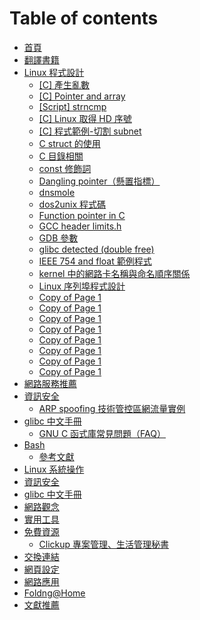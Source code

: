 # Table of contents

* [首頁](README.md)
* [翻譯書籍](translations.md)
* [Linux 程式設計](linux-prog/README.md)
  * [\[C\] 產生亂數](02-linux-proc/generate\_random\_number.md)
  * [\[C\] Pointer and array](02-linux-proc/c-pointer-and-array.md)
  * [\[Script\]  strncmp](linux-prog/script-strncmp.md)
  * [\[C\] Linux 取得 HD 序號](02-linux-proc/Linux-Get-HD-Serial.md)
  * [\[C\] 程式範例-切割 subnet](02-linux-proc/split-netmask-sample.md)
  * [C struct 的使用](02-linux-proc/using-c-struct.md)
  * [C 目錄相關](02-linux-proc/c-directory.md)
  * [const 修飾詞](02-linux-proc/const-keyword.md)
  * [Dangling pointer（懸置指標）](02-linux-proc/dangling-pointer-xuan-zhi-zhi-biao.md)
  * [dnsmole](02-linux-proc/dnsmole.md)
  * [dos2unix 程式碼](02-linux-proc/dos2unix-sample-code.md)
  * [Function pointer in C](02-linux-proc/function-pointer-in-c.md)
  * [GCC header limits.h](02-linux-proc/gcc-header-limits-h.md)
  * [GDB 參數](02-linux-proc/gdb-parameters.md)
  * [glibc detected (double free)](02-linux-proc/glibc-detected-double-free.md)
  * [IEEE 754 and float 範例程式](02-linux-proc/ieee-754-and-float-sample-code.md)
  * [kernel 中的網路卡名稱與命名順序關係](02-linux-proc/linux-kernel-zhong-wang-lu-ka-ming-cheng-yu-shun-xu-ming-ming-de-guan-xi.md)
  * [Linux 序列埠程式設計](02-linux-proc/linux-xu-lie-bu-cheng-shi-she-ji.md)
  * [Copy of Page 1](02-linux-proc/copy-of-page-1.md)
  * [Copy of Page 1](02-linux-proc/copy-of-page-1-1.md)
  * [Copy of Page 1](02-linux-proc/copy-of-page-1-2.md)
  * [Copy of Page 1](02-linux-proc/copy-of-page-1-3.md)
  * [Copy of Page 1](02-linux-proc/copy-of-page-1-4.md)
  * [Copy of Page 1](02-linux-proc/copy-of-page-1-5.md)
  * [Copy of Page 1](02-linux-proc/copy-of-page-1-6.md)
  * [Copy of Page 1](02-linux-proc/copy-of-page-1-7.md)
* [網路服務推薦](saas/README.md)
* [資訊安全](security/README.md)
  * [ARP spoofing 技術管控區網流量實例](security/arp-spoofing-sample.md)
* [glibc 中文手冊](glibc-doc/README.md)
  * [GNU C 函式庫常見問題（FAQ）](glibc-doc/glibc-lib-faq.md)
* [Bash](bash/README.md)
  * [參考文獻](bash/can-kao-wen-xian.md)
* [Linux 系統操作](02-linux-xi-tong-cao-zuo.md)
* [資訊安全](security-1.md)
* [glibc 中文手冊](05-glibc-manual-zhtw.md)
* [網路觀念](network.md)
* [實用工具](08-useful-tools.md)
* [免費資源](free/README.md)
  * [Clickup 專案管理、生活管理秘書](saas/clickup-intro.md)
* [交換連結](exchange-link.md)
* [網頁設定](25-web-pages.md)
* [網路應用](26-computer-app.md)
* [Foldng@Home](89-folding-home-taiwan-team.md)
* [文獻推薦](books.md)
